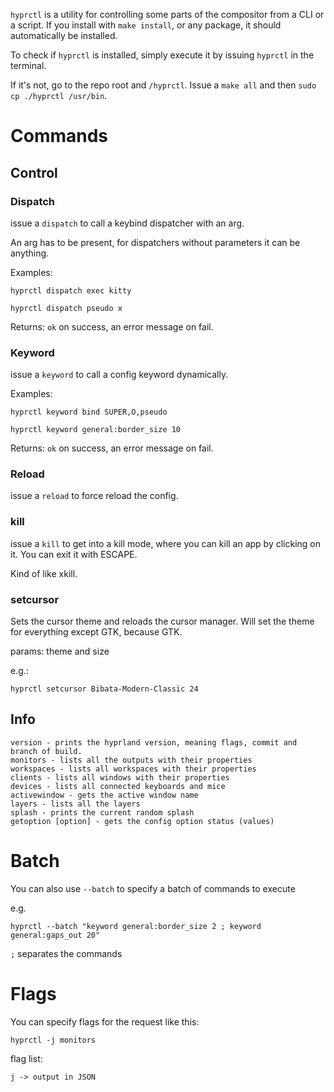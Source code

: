 
`hyprctl` is a utility for controlling some parts of the compositor from a CLI
or a script. If you install with `make install`, or any package, it should
automatically be installed.

To check if `hyprctl` is installed, simply execute it by issuing `hyprctl` in
the terminal.

If it's not, go to the repo root and `/hyprctl`. Issue a `make all` and then
`sudo cp ./hyprctl /usr/bin`.

# Commands

## Control

### Dispatch

issue a `dispatch` to call a keybind dispatcher with an arg.

An arg has to be present, for dispatchers without parameters it can be anything.

Examples:

```
hyprctl dispatch exec kitty

hyprctl dispatch pseudo x
```

Returns: `ok` on success, an error message on fail.

### Keyword

issue a `keyword` to call a config keyword dynamically.

Examples:

```
hyprctl keyword bind SUPER,O,pseudo

hyprctl keyword general:border_size 10
```

Returns: `ok` on success, an error message on fail.

### Reload

issue a `reload` to force reload the config.

### kill

issue a `kill` to get into a kill mode, where you can kill an app by clicking on
it. You can exit it with ESCAPE.

Kind of like xkill.

### setcursor

Sets the cursor theme and reloads the cursor manager. Will set the theme for everything except GTK, because GTK.

params: theme and size

e.g.:
```
hyprctl setcursor Bibata-Modern-Classic 24
```

## Info

```
version - prints the hyprland version, meaning flags, commit and branch of build.
monitors - lists all the outputs with their properties
workspaces - lists all workspaces with their properties
clients - lists all windows with their properties
devices - lists all connected keyboards and mice
activewindow - gets the active window name
layers - lists all the layers
splash - prints the current random splash
getoption [option] - gets the config option status (values)
```

# Batch

You can also use `--batch` to specify a batch of commands to execute

e.g.

```
hyprctl --batch "keyword general:border_size 2 ; keyword general:gaps_out 20"
```

`;` separates the commands

# Flags

You can specify flags for the request like this:

```
hyprctl -j monitors
```

flag list:

```
j -> output in JSON
```
